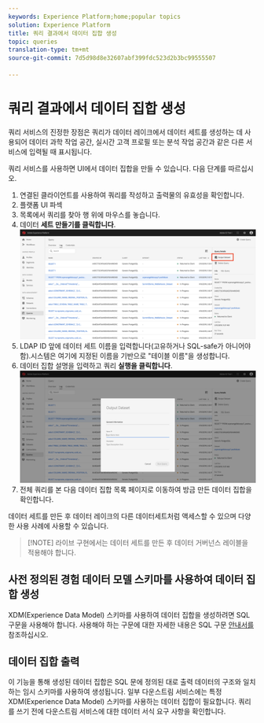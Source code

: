 ```yaml
---
keywords: Experience Platform;home;popular topics
solution: Experience Platform
title: 쿼리 결과에서 데이터 집합 생성
topic: queries
translation-type: tm+mt
source-git-commit: 7d5d98d8e32607abf399fdc523d2b3bc99555507

---
```



# 쿼리 결과에서 데이터 집합 생성

쿼리 서비스의 진정한 장점은 쿼리가 데이터 레이크에서 데이터 세트를 생성하는 데 사용되어 데이터 과학 작업 공간, 실시간 고객 프로필 또는 분석 작업 공간과 같은 다른 서비스에 입력될 때 표시됩니다.

쿼리 서비스를 사용하면 UI에서 데이터 집합을 만들 수 있습니다. 다음 단계를 따르십시오.

1. 연결된 클라이언트를 사용하여 쿼리를 작성하고 출력물의 유효성을 확인합니다.
2. 플랫폼 UI 파섹
3. 목록에서 쿼리를 찾아 행 위에 마우스를 놓습니다.
4. 데이터 **세트 만들기를 클릭합니다**. ![이미지](../images/queries/create-datasets/click-create-dataset.png)
5. LDAP ID 앞에 데이터 세트 이름을 입력합니다(고유하거나 SQL-safe가 아니어야 함).시스템은 여기에 지정된 이름을 기반으로 &quot;테이블 이름&quot;을 생성합니다.
6. 데이터 집합 설명을 입력하고 쿼리 **실행을 클릭합니다**.![이미지](../images/queries/create-datasets/run-query.png)
7. 전체 쿼리를 본 다음 데이터 집합 목록 페이지로 이동하여 방금 만든 데이터 집합을 확인합니다.

데이터 세트를 만든 후 데이터 레이크의 다른 데이터세트처럼 액세스할 수 있으며 다양한 사용 사례에 사용할 수 있습니다.

>[!NOTE] 라이브 구현에서는 데이터 세트를 만든 후 데이터 거버넌스 레이블을 적용해야 합니다.

## 사전 정의된 경험 데이터 모델 스키마를 사용하여 데이터 집합 생성

XDM(Experience Data Model) 스키마를 사용하여 데이터 집합을 생성하려면 SQL 구문을 사용해야 합니다. 사용해야 하는 구문에 대한 자세한 내용은 SQL 구문 [안내서를](../sql/syntax.md#create-table-as-select)참조하십시오.

## 데이터 집합 출력

이 기능을 통해 생성된 데이터 집합은 SQL 문에 정의된 대로 출력 데이터의 구조와 일치하는 임시 스키마를 사용하여 생성됩니다. 일부 다운스트림 서비스에는 특정 XDM(Experience Data Model) 스키마를 사용하는 데이터 집합이 필요합니다. 쿼리를 쓰기 전에 다운스트림 서비스에 대한 데이터 서식 요구 사항을 확인합니다.